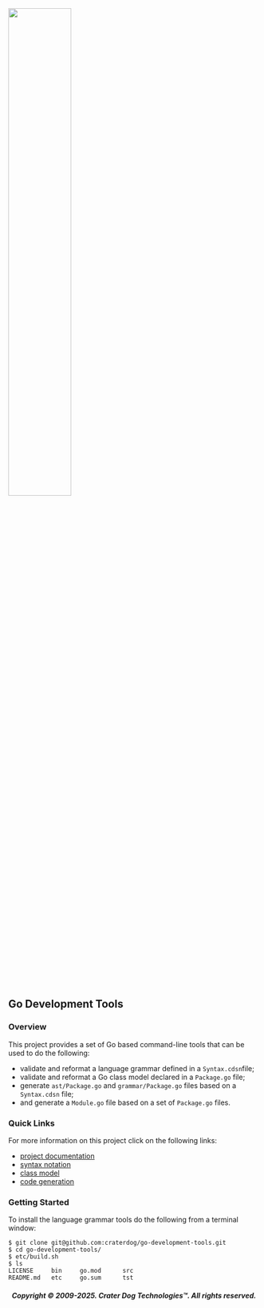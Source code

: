 <img src="https://craterdog.com/images/CraterDog.png" width="50%">

## Go Development Tools

### Overview
This project provides a set of Go based command-line tools that can be used to
do the following:
 * validate and reformat a language grammar defined in a `Syntax.cdsn`file;
 * validate and reformat a Go class model declared in a `Package.go` file;
 * generate `ast/Package.go` and `grammar/Package.go` files based on a `Syntax.cdsn`
   file;
 * and generate a `Module.go` file based on a set of `Package.go` files.

### Quick Links
For more information on this project click on the following links:
 * [project documentation](https://github.com/craterdog/go-development-tools/wiki)
 * [syntax notation](https://github.com/craterdog/go-syntax-notation/wiki)
 * [class model](https://github.com/craterdog/go-class-model/wiki)
 * [code generation](https://github.com/craterdog/go-code-generation/wiki)

### Getting Started
To install the language grammar tools do the following from a terminal window:
```
$ git clone git@github.com:craterdog/go-development-tools.git
$ cd go-development-tools/
$ etc/build.sh
$ ls
LICENSE		bin		go.mod		src
README.md	etc		go.sum		tst
```

<H5 align="center"> Copyright © 2009-2025. Crater Dog Technologies™. All rights reserved. </H5>
